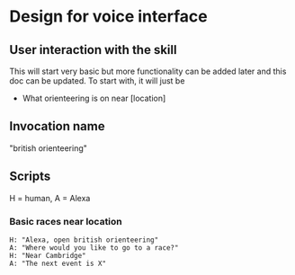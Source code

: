 # Design for voice interface
## User interaction with the skill
This will start very basic but more functionality can be added later and this doc can be updated. To start with, it will just be
* What orienteering is on near [location]

## Invocation name
"british orienteering"

## Scripts
H = human, A = Alexa

### Basic races near location
```
H: "Alexa, open british orienteering"
A: "Where would you like to go to a race?"
H: "Near Cambridge"
A: "The next event is X"
```